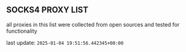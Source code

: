 ## SOCKS4 PROXY LIST

all proxies in this list were collected from open sources and tested for functionality

last update: `2025-01-04 19:51:56.442345+00:00`